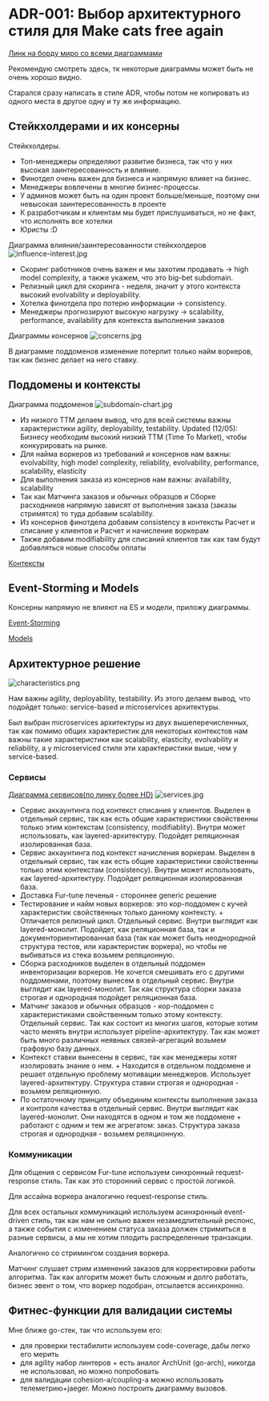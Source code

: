 # ADR-001: Выбор архитектурного стиля для Make cats free again

[Линк на борду миро со всеми диаграммами](https://miro.com/app/board/uXjVMES1DKY=/?share_link_id=667747490742)

Рекомендую смотреть здесь, тк некоторые диаграммы может быть не очень хорошо видно.

Старался сразу написать в стиле ADR, чтобы потом не копировать из одного места в другое одну и ту же информацию.

## Стейкхолдерами и их консерны

Стейкхолдеры.
- Топ-менеджеры определяют развитие бизнеса, так что у них высокая заинтересованность и влияние.
- Финотдел очень важен для бизнеса и напрямую влияет на бизнес.
- Менеджеры вовлечены в многие бизнес-процессы.
- У админов может быть на один проект больше/меньше, поэтому они невысокая заинтересованность в проекте
- К разработчикам и клиентам мы будет прислушиваться, но не факт, что исполнять все хотелки
- Юристы :D

Диаграмма влияния/заинтересованности стейкхолдеров
![influence-interest.jpg](influence-interest.jpg)

- Cкоринг работников очень важен и мы захотим продавать -> high model complexity, а также укажем, что это big-bet subdomain.
- Релизный цикл для скоринга - неделя, значит у этого контекста высокий evolvability и deployability.
- Хотелка финотдела про потерю информации -> consistency.
- Менеджеры прогнозируют высокую нагрузку -> scalability, performance, availability для контекста выполнения заказов

Диаграммы консернов
![concerns.jpg](concerns.jpg)

В диаграмме поддоменов изменение потерпит только найм воркеров, так как бизнес делает на него ставку.

## Поддомены и контексты

Диаграмма поддоменов
![subdomain-chart.jpg](subdomain-chart.jpg)

- Из низкого TTM делаем вывод, что для всей системы важны характеристики agility, deployability, testability. Updated (12/05): Бизнесу необходим высокий низкий ТТМ (Time To Market), чтобы конкурировать на рынке.
- Для найма воркеров из требований и консернов нам важны: evolvability, high model complexity, reliability, evolvability, performance, scalability, elasticity
- Для выполнения заказа из консернов нам важны: availability, scalability
- Так как Матчинга заказов и обычных образцов и Сборке расходников напрямую зависят от выполнения заказа (заказы стримятся) то туда добавим scalability.
- Из консернов финотдела добавим consistency в контексты Расчет и списание у клиентов и Расчет и начисление воркерам
- Также добавим modifiability для списаний клиентов так как там будут добавляться новые способы оплаты 

[Контексты](https://miro.com/app/embed/uXjVMES1DKY=/?pres=1&frameId=3458764555635332359&embedId=118315567944)

## Event-Storming и Models

Консерны напрямую не влияют на ES и модели, приложу диаграммы.

[Event-Storming](https://miro.com/app/embed/uXjVMES1DKY=/?pres=1&frameId=3458764555635332353&embedId=899303958665)

[Models](https://miro.com/app/embed/uXjVMES1DKY=/?pres=1&frameId=3458764555635332364&embedId=281280710863)

## Архитектурное решение

![characteristics.png](characteristics.png)

Нам важны agility, deployability, testability. Из этого делаем вывод, что подойдет только:
service-based и microservices архитектуры. 

Был выбран microservices архитектуры из двух вышеперечисленных, так как помимо общих характеристик
для некоторых контекстов нам важны такие характеристики как scalability, elasticity, evolvability и reliability,
а у microserviced стиля эти характеристики выше, чем у service-based. 

### Сервисы

[Диаграмма сервисов(по линку более HD)](https://miro.com/app/embed/uXjVMES1DKY=/?pres=1&frameId=3458764555643666003&embedId=440117674098)
![services.jpg](services.jpg)

- Сервис аккаунтинга под контекст списания у клиентов. Выделен в отдельный сервис, так как
есть общие характеристики свойственны только этим контекстам (consistency, modifiablity). Внутри может использовать, как layered-архитектуру. Подойдет реляционная изолированная база.
- Сервис аккаунтинга под контекст начисления воркерам. Выделен в отдельный сервис, так как
    есть общие характеристики свойственны только этим контекстам (consistency). Внутри может использовать, как layered-архитектуру. Подойдет реляционная изолированная база.
- Доставка Fur-tune печенья - стороннее generic решение
- Тестирование и найм новых воркеров: это кор-поддомен с кучей характеристик свойственных только данному контексту. + Отличается релизный цикл. Отдельный сервис. Внутри выглядит как layered-монолит. Подойдет, как реляционная база, так и документориентированная база (так как может быть неоднородной структура тестов, или характеристик воркера), но чтобы не выбиваться из стека возьмем реляционную.
- Сборка расходников выделен в отдельный поддомен инвенторизации воркеров. Не хочется смешивать его с другими поддоменами, поэтому вынесем в отдельный сервис. Внутри выглядит как layered-монолит. Так как структура сборки заказа строгая и однородная подойдет реляционная база.
- Матчинг заказов и обычных образцов - кор-поддомен с характеристиками свойственным только этому контексту. Отдельный сервис. Так как состоит из многих шагов, которые хотим часто менять внутри использует pipeline-архитектуру. Так как может быть много различных неявных связей-агрегаций возьмем графовую базу данных.
- Контекст ставки вынесены в сервис, так как менеджеры хотят изолировать знание о нем. + Находится в отдельном поддомене и решает отдельную проблему мотивации менеджеров. Использует layered-архитектуру. Структура ставки строгая и однородная - возьмем реляционную.
- По остаточному принципу объединим контексты выполнения заказа и контроля качества в отдельный сервис. Внутри выглядит как layered-монолит. Они находятся в одном и том же поддомене + работают с одним и тем же агрегатом: заказ. Структура заказа строгая и однородная - возьмем реляционную.

### Коммуникации
Для общения с сервисом Fur-tune используем синхронный request-response стиль. Так как это сторонний сервис с простой логикой.

Для ассайна воркера аналогично request-response стиль.

Для всех остальных коммуникаций используем асинхронный event-driven стиль, так как нам не сильно важен незамедлительный респонс,
а также события с изменением статуса заказа должен стримиться в разные сервисы, а мы не хотим плодить распределенные транзакции.

Аналогично со стримингом создания воркера.

Матчинг слушает стрим изменений заказов для корректировки работы алгоритма.
Так как алгоритм может быть сложным и долго работать, бизнес эвент о том, что воркер подобран, отсылается ассинхронно.


## Фитнес-функции для валидации системы

Мне ближе go-стек, так что используем его:
- для проверки тестабилити используем code-coverage, дабы легко его мерить
- для agility набор линтеров + есть аналог ArchUnit (go-arch), никогда не использовал, но можно попробовать
- для валидации cohesion-а/coupling-а можно использовать телеметрию+jaeger. Можно построить диаграмму вызовов.  